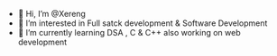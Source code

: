 - 👋 Hi, I’m @Xereng
- 👀 I’m interested in Full satck development & Software Development
- 🌱 I’m currently learning DSA , C & C++ also working on web development
  
<!---
Xereng/Xereng is a ✨ special ✨ repository because its `README.md` (this file) appears on your GitHub profile.
You can click the Preview link to take a look at your changes.
--->
